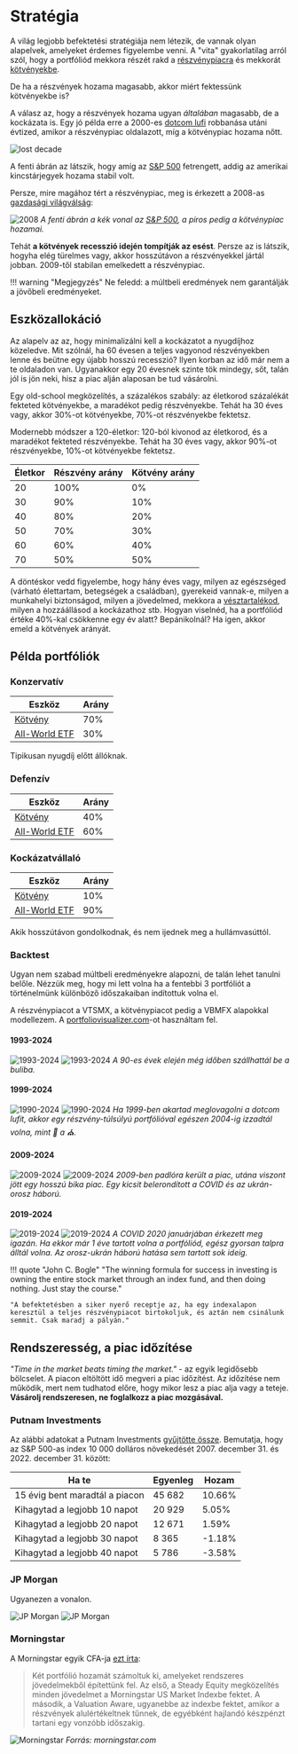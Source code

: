 # Stratégia

A világ legjobb befektetési stratégiája nem létezik, de vannak olyan alapelvek, amelyeket érdemes figyelembe venni. A "vita" gyakorlatilag arról szól, hogy a portfóliód mekkora részét rakd a [részvénypiacra](reszveny.md) és mekkorát [kötvényekbe](kotveny.md).

De ha a részvények hozama magasabb, akkor miért fektessünk kötvényekbe is?

A válasz az, hogy a részvények hozama ugyan *általában* magasabb, de a kockázata is. Egy jó példa erre a 2000-es [dotcom lufi](https://hu.wikipedia.org/wiki/Dotkomlufi) robbanása utáni évtized, amikor a részvénypiac oldalazott, míg a kötvénypiac hozama nőtt.

![lost decade](./assets/lost_decade.png)

A fenti ábrán az látszik, hogy amíg az [S&P 500](reszveny.md#indexek) fetrengett, addig az amerikai kincstárjegyek hozama stabil volt.

Persze, mire magához tért a részvénypiac, meg is érkezett a 2008-as [gazdasági világválság](https://hu.wikipedia.org/wiki/A_2008-ban_kirobbant_gazdas%C3%A1gi_vil%C3%A1gv%C3%A1ls%C3%A1g):

![2008](./assets/2008_valsag.png)
*A fenti ábrán a kék vonal az [S&P 500](reszveny.md#indexek), a piros pedig a kötvénypiac hozamai.*

Tehát **a kötvények recesszió idején tompítják az esést**. Persze az is látszik, hogyha elég türelmes vagy, akkor hosszútávon a részvényekkel jártál jobban. 2009-től stabilan emelkedett a részvénypiac.

!!! warning "Megjegyzés"
    Ne feledd: a múltbeli eredmények nem garantálják a jövőbeli eredményeket.

## Eszközallokáció

Az alapelv az az, hogy minimalizálni kell a kockázatot a nyugdíjhoz közeledve. Mit szólnál, ha 60 évesen a teljes vagyonod részvényekben lenne és beütne egy újabb hosszú recesszió? Ilyen korban az idő már nem a te oldaladon van. Ugyanakkor egy 20 évesnek szinte tök mindegy, sőt, talán jól is jön neki, hisz a piac alján alaposan be tud vásárolni.

Egy old-school megközelítés, a százalékos szabály: az életkorod százalékát fekteted kötvényekbe, a maradékot pedig részvényekbe. Tehát ha 30 éves vagy, akkor 30%-ot kötvényekbe, 70%-ot részvényekbe fektetsz.

Modernebb módszer a 120-életkor: 120-ból kivonod az életkorod, és a maradékot fekteted részvényekbe. Tehát ha 30 éves vagy, akkor 90%-ot részvényekbe, 10%-ot kötvényekbe fektetsz.

| Életkor | Részvény arány | Kötvény arány |
| ------- | -------------- | ------------- |
| 20      | 100%           | 0%            |
| 30      | 90%            | 10%           |
| 40      | 80%            | 20%           |
| 50      | 70%            | 30%           |
| 60      | 60%            | 40%           |
| 70      | 50%            | 50%           |

A döntéskor vedd figyelembe, hogy hány éves vagy, milyen az egészséged (várható élettartam, betegségek a családban), gyerekeid vannak-e, milyen a munkahelyi biztonságod, milyen a jövedelmed, mekkora a [vésztartalékod](vesztartalek.md), milyen a hozzáállásod a kockázathoz stb. Hogyan viselnéd, ha a portfóliód értéke 40%-kal csökkenne egy év alatt? Bepánikolnál? Ha igen, akkor emeld a kötvények arányát.

## Példa portfóliók

### Konzervatív

| Eszköz                       | Arány |
| ---------------------------- | ----- |
| [Kötvény](kotveny.md)        | 70%   |
| [All-World ETF](reszveny.md) | 30%   |

Tipikusan nyugdíj előtt állóknak.

### Defenzív

| Eszköz                       | Arány |
| ---------------------------- | ----- |
| [Kötvény](kotveny.md)        | 40%   |
| [All-World ETF](reszveny.md) | 60%   |

### Kockázatvállaló

| Eszköz                       | Arány |
| ---------------------------- | ----- |
| [Kötvény](kotveny.md)        | 10%   |
| [All-World ETF](reszveny.md) | 90%   |

Akik hosszútávon gondolkodnak, és nem ijednek meg a hullámvasúttól.

### Backtest

Ugyan nem szabad múltbeli eredményekre alapozni, de talán lehet tanulni belőle. Nézzük meg, hogy mi lett volna ha a fentebbi 3 portfóliót a történelmünk különböző időszakaiban indítottuk volna el.

A részvénypiacot a VTSMX, a kötvénypiacot pedig a VBMFX alapokkal modellezem. A [portfoliovisualizer.com](https://www.portfoliovisualizer.com/)-ot használtam fel.

#### 1993-2024

![1993-2024](./assets/1993_2024.png)
![1993-2024](./assets/1993_2024_annual.png)
*A 90-es évek elején még időben szállhattál be a buliba.*

#### 1999-2024

![1990-2024](./assets/1999_2024.png)
![1990-2024](./assets/1999_2024_annual.png)
*Ha 1999-ben akartad meglovagolni a dotcom lufit, akkor egy részvény-túlsúlyú portfólióval egészen 2004-ig izzadtál volna, mint 💃 a ⛪️.*

#### 2009-2024

![2009-2024](./assets/2009_2024.png)
![2009-2024](./assets/2009_2024_annual.png)
*2009-ben padlóra került a piac, utána viszont jött egy hosszú bika piac. Egy kicsit belerondított a COVID és az ukrán-orosz háború.*

#### 2019-2024

![2019-2024](./assets/2019_2024.png)
![2019-2024](./assets/2019_2024_annual.png)
*A COVID 2020 januárjában érkezett meg igazán. Ha ekkor már 1 éve tartott volna a portfóliód, egész gyorsan talpra álltál volna. Az orosz-ukrán háború hatása sem tartott sok ideig.*

!!! quote "John C. Bogle"
    "The winning formula for success in investing is owning the entire stock market through an index fund, and then doing nothing. Just stay the course."

    "A befektetésben a siker nyerő receptje az, ha egy indexalapon keresztül a teljes részvénypiacot birtokoljuk, és aztán nem csinálunk semmit. Csak maradj a pályán."

## Rendszeresség, a piac időzítése

*"Time in the market beats timing the market."* - az egyik legidősebb bölcselet. A piacon eltöltött idő megveri a piac időzítést. Az időzítése nem működik, mert nem tudhatod előre, hogy mikor lesz a piac alja vagy a teteje. **Vásárolj rendszeresen, ne foglalkozz a piac mozgásával.**

### Putnam Investments

Az alábbi adatokat a Putnam Investments [gyűjtötte össze](https://www.putnam.com/individual/infographics/time-not-timing/). Bemutatja, hogy az S&P 500-as index 10 000 dolláros növekedését 2007. december 31. és 2022. december 31. között:

| Ha te                          | Egyenleg | Hozam  |
| ------------------------------ | -------- | ------ |
| 15 évig bent maradtál a piacon | 45 682   | 10.66% |
| Kihagytad a legjobb 10 napot   | 20 929   | 5.05%  |
| Kihagytad a legjobb 20 napot   | 12 671   | 1.59%  |
| Kihagytad a legjobb 30 napot   | 8 365    | -1.18% |
| Kihagytad a legjobb 40 napot   | 5 786    | -3.58% |

### JP Morgan

Ugyanezen a vonalon.

![JP Morgan](./assets/jpmorgan_1.png)
![JP Morgan](./assets/jpmorgan_2.png)

### Morningstar

A Morningstar egyik CFA-ja [ezt írta](https://www.morningstar.com/portfolios/staying-invested-beats-timing-marketheres-proof):

> Két portfólió hozamát számoltuk ki, amelyeket rendszeres jövedelmekből építettünk fel. Az első, a Steady Equity megközelítés minden jövedelmet a Morningstar US Market Indexbe fektet. A második, a Valuation Aware, ugyanebbe az indexbe fektet, amikor a részvények alulértékeltnek tűnnek, de egyébként hajlandó készpénzt tartani egy vonzóbb időszakig.

![Morningstar](./assets/morningstar.avif)
*Forrás: morningstar.com*

